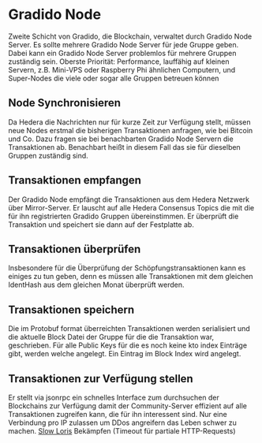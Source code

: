 # Gradido Node

Zweite Schicht von Gradido, die Blockchain, verwaltet durch Gradido Node Server. 
Es sollte mehrere Gradido Node Server für jede Gruppe geben. 
Dabei kann ein Gradido Node Server problemlos für mehrere Gruppen zuständig sein.
Oberste Priorität: Performance, lauffähig auf kleinen Servern, z.B. Mini-VPS oder Raspberry Phi ähnlichen Computern, und Super-Nodes die viele oder sogar alle Gruppen betreuen können

## Node Synchronisieren

Da Hedera die Nachrichten nur für kurze Zeit zur Verfügung stellt, müssen neue Nodes erstmal die bisherigen Transaktionen anfragen, wie bei Bitcoin und Co.
Dazu fragen sie bei benachbarten Gradido Node Servern die Transaktionen ab. 
Benachbart heißt in diesem Fall das sie für dieselben Gruppen zuständig sind.

## Transaktionen empfangen

Der Gradido Node empfängt die Transaktionen aus dem Hedera Netzwerk über Mirror-Server. 
Er lauscht auf alle Hedera Consensus Topics die mit die für ihn registrierten Gradido Gruppen übereinstimmen. Er überprüft die Transaktion und speichert sie dann auf der Festplatte ab.

## Transaktionen überprüfen

Insbesondere für die Überprüfung der Schöpfungstransaktionen kann es einiges zu tun geben, denn es müssen alle Transaktionen mit dem gleichen IdentHash aus dem gleichen Monat überprüft werden.

## Transaktionen speichern

Die im Protobuf format überreichten Transaktionen werden serialisiert und die aktuelle Block Datei der Gruppe für die die Transaktion war, geschrieben. 
Für alle Public Keys für die es noch keine kto index Einträge gibt, werden welche angelegt.
Ein Eintrag im Block Index wird angelegt.

## Transaktionen zur Verfügung stellen

Er stellt via jsonrpc ein schnelles Interface zum durchsuchen der Blockchains zur Verfügung damit der Community-Server effizient auf alle Transaktionen zugreifen kann, die für ihn interessent sind. 
Nur eine Verbindung pro IP zulassen um DDos angreifern das Leben schwer zu machen. 
[Slow Loris](http://en.wikipedia.org/wiki/Slowloris) Bekämpfen (Timeout für partiale HTTP-Requests)